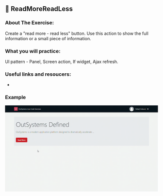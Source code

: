 ## :ledger: ReadMoreReadLess

### About The Exercise:

Create a "read more - read less" button.  Use this action to show the full information or a small piece of information.

### What you will practice:

UI pattern - Panel, Screen action, If widget, Ajax refresh.

### Useful links and resoucers:

- 

### Example
![](./Samples/ReadMoreReadLess.gif)
